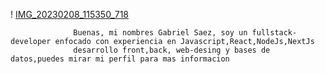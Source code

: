 !         [IMG_20230208_115350_718](https://user-images.githubusercontent.com/114453381/217588748-b6cdcb1f-d1c9-4a7b-b9bf-528b938c3f5d.jpg)
    
                  Buenas, mi nombres Gabriel Saez, soy un fullstack-developer enfocado con experiencia en Javascript,React,NodeJs,NextJs 
                  desarrollo front,back, web-desing y bases de datos,puedes mirar mi perfil para mas informacion


<!---
GjAnnie/GjAnnie is a ✨ special ✨ repository because its `README.md` (this file) appears on your GitHub profile.
You can click the Preview link to take a look at your changes.
--->
